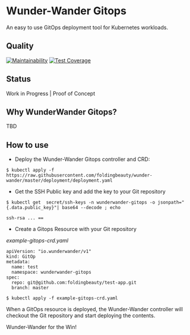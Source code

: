 # Wunder-Wander Gitops
An easy to use GitOps deployment tool for Kubernetes workloads.

## Quality
[![Maintainability](https://api.codeclimate.com/v1/badges/1a75cf1d0c809b33d08f/maintainability)](https://codeclimate.com/github/foldingbeauty/wunder-wander/maintainability)
[![Test Coverage](https://api.codeclimate.com/v1/badges/1a75cf1d0c809b33d08f/test_coverage)](https://codeclimate.com/github/foldingbeauty/wunder-wander/test_coverage)

## Status

Work in Progress | Proof of Concept

## Why WunderWander Gitops?

TBD

## How to use

- Deploy the Wunder-Wander Gitops controller and CRD:

`$ kubectl apply -f https://raw.githubusercontent.com/foldingbeauty/wunder-wander/master/deployment/deployment.yaml`

- Get the SSH Public key and add the key to your Git repository

`$ kubectl get  secret/ssh-keys -n wunderwander-gitops -o jsonpath="{.data.public_key}"| base64 --decode ; echo`

```
ssh-rsa ... ==
```

- Create a Gitops Resource with your Git repository


*example-gitops-crd.yaml*
``` 
apiVersion: "io.wunderwander/v1"
kind: GitOp
metadata:
  name: test
  namespace: wunderwander-gitops
spec:
  repo: git@github.com:foldingbeauty/test-app.git
  branch: master
```

`$ kubectl apply -f example-gitops-crd.yaml`

When a GitOps resource is deployed, the Wunder-Wander controller will checkout the Git repository and start deploying the contents. 

Wunder-Wander for the Win!
